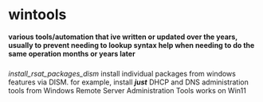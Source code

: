# **wintools**
**various tools/automation that ive written or updated over the years, usually to prevent needing to lookup syntax help when needing to do the same operation months or years later**

###
*install_rsat_packages_dism*
install individual packages from windows features via DISM. for example, install ***just*** DHCP and DNS administration tools from Windows Remote Server Administration Tools
works on Win11


